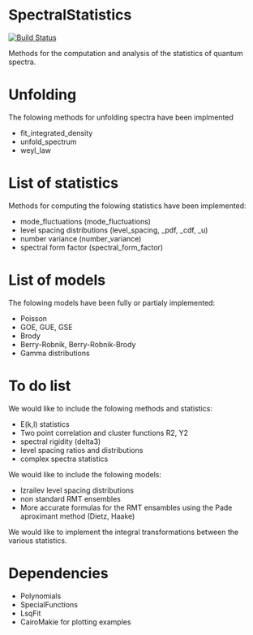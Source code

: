 # SpectralStatistics

[![Build Status](https://github.com/clozej/SpectralStatistics.jl/actions/workflows/CI.yml/badge.svg?branch=main)](https://github.com/clozej/SpectralStatistics.jl/actions/workflows/CI.yml?query=branch%3Amain)


Methods for the computation and analysis of the statistics of quantum spectra. 

# Unfolding
The folowing methods for unfolding spectra have been implmented
- fit_integrated_density
- unfold_spectrum
- weyl_law
# List of statistics
Methods for computing the folowing statistics have been implemented:
- mode_fluctuations (mode_fluctuations)
- level spacing distributions (level_spacing, _pdf, _cdf, _u)
- number variance (number_variance)
- spectral form factor (spectral_form_factor)

# List of models
The folowing models have been fully or partialy implemented:
- Poisson
- GOE, GUE, GSE
- Brody
- Berry-Robnik, Berry-Robnik-Brody
- Gamma distributions

# To do list
We would like to include the folowing methods and statistics:
- E(k,l) statistics
- Two point correlation and cluster functions R2, Y2
- spectral rigidity (delta3)
- level spacing ratios and distributions
- complex spectra statistics

We would like to include the folowing models:
- Izrailev level spacing distributions
- non standard RMT ensembles
- More accurate formulas for the RMT ensambles using the Pade aproximant method (Dietz, Haake) 

We would like to implement the integral transformations between the various statistics.

# Dependencies
- Polynomials
- SpecialFunctions
- LsqFit
- CairoMakie for plotting examples